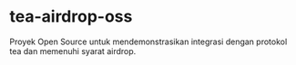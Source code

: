 # tea-airdrop-oss
Proyek Open Source untuk mendemonstrasikan integrasi dengan protokol tea dan memenuhi syarat airdrop.
